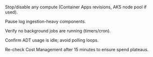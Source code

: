Stop/disable any compute (Container Apps revisions, AKS node pool if used).

Pause log ingestion-heavy components.

Verify no background jobs are running (timers/cron).

Confirm ADT usage is idle; avoid polling loops.

Re-check Cost Management after 15 minutes to ensure spend plateaus.